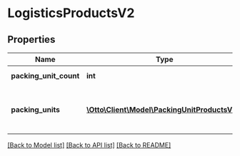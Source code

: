 # LogisticsProductsV2

## Properties
Name | Type | Description | Notes
------------ | ------------- | ------------- | -------------
**packing_unit_count** | **int** | The number of packing units. | [optional] 
**packing_units** | [**\Otto\Client\Model\PackingUnitProductsV2[]**](PackingUnitProductsV2.md) | The measurements of the packing units in g and mm. | [optional] 

[[Back to Model list]](../../README.md#documentation-for-models) [[Back to API list]](../../README.md#documentation-for-api-endpoints) [[Back to README]](../../README.md)

